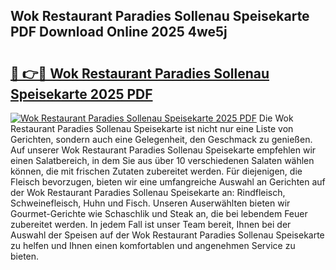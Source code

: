## Wok Restaurant Paradies Sollenau Speisekarte PDF Download Online 2025 4we5j

# <h2><a href="http://gc6lu9.nevu.top/?p=Wok+Restaurant+Paradies+Sollenau+Speisekarte">🔗 👉🔴 Wok Restaurant Paradies Sollenau Speisekarte 2025 PDF</a></h2>

[![Wok Restaurant Paradies Sollenau Speisekarte 2025 PDF](https://i.imgur.com/dBaPXMq.png)](http://gc6lu9.nevu.top/?p=Wok+Restaurant+Paradies+Sollenau+Speisekarte)
Die Wok Restaurant Paradies Sollenau Speisekarte ist nicht nur eine Liste von Gerichten, sondern auch eine Gelegenheit, den Geschmack zu genießen. Auf unserer Wok Restaurant Paradies Sollenau Speisekarte empfehlen wir einen Salatbereich, in dem Sie aus über 10 verschiedenen Salaten wählen können, die mit frischen Zutaten zubereitet werden. Für diejenigen, die Fleisch bevorzugen, bieten wir eine umfangreiche Auswahl an Gerichten auf der Wok Restaurant Paradies Sollenau Speisekarte an: Rindfleisch, Schweinefleisch, Huhn und Fisch. Unseren Auserwählten bieten wir Gourmet-Gerichte wie Schaschlik und Steak an, die bei lebendem Feuer zubereitet werden. In jedem Fall ist unser Team bereit, Ihnen bei der Auswahl der Speisen auf der Wok Restaurant Paradies Sollenau Speisekarte zu helfen und Ihnen einen komfortablen und angenehmen Service zu bieten.
